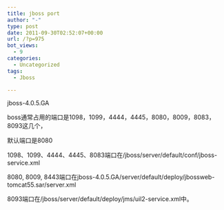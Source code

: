 ```yaml
---
title: jboss port
author: "-"
type: post
date: 2011-09-30T02:52:07+00:00
url: /?p=975
bot_views:
  - 9
categories:
  - Uncategorized
tags:
  - Jboss

---
```

jboss-4.0.5.GA

boss通常占用的端口是1098，1099，4444，4445，8080，8009，8083，8093这几个，

默认端口是8080

1098、1099、4444、4445、8083端口在/jboss/server/default/conf/jboss-service.xml

8080, 8009, 8443端口在jboss-4.0.5.GA/server/default/deploy/jbossweb-tomcat55.sar/server.xml

8093端口在/jboss/server/default/deploy/jms/uil2-service.xml中。